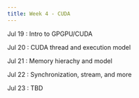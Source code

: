 ```yaml
---
title: Week 4 - CUDA
---
```


Jul 19
: Intro to GPGPU/CUDA

Jul 20
: CUDA thread and execution model

Jul 21
: Memory hierachy and model

Jul 22
: Synchronization, stream, and more

Jul 23
: TBD
